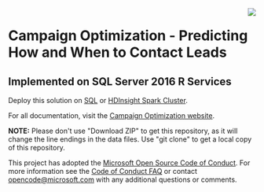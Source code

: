 <img src="Resources/Images/management.png" align="right">

# Campaign Optimization - Predicting How and When to Contact Leads
## Implemented on SQL Server 2016 R Services

Deploy this solution on [SQL](https://aka.ms/campaignoptimization) or [HDInsight Spark Cluster](https://aka.ms/campaign-hdi).

For all documentation, visit the [Campaign Optimization website](https://microsoft.github.io/r-server-campaign-optimization).

**NOTE:** Please don't use "Download ZIP" to get this repository, as it will change the line endings in the data files. Use "git clone" to get a local copy of this repository. 
 
This project has adopted the [Microsoft Open Source Code of Conduct](https://opensource.microsoft.com/codeofconduct/). For more information see the [Code of Conduct FAQ](https://opensource.microsoft.com/codeofconduct/faq/) or contact [opencode@microsoft.com](mailto:opencode@microsoft.com) with any additional questions or comments.